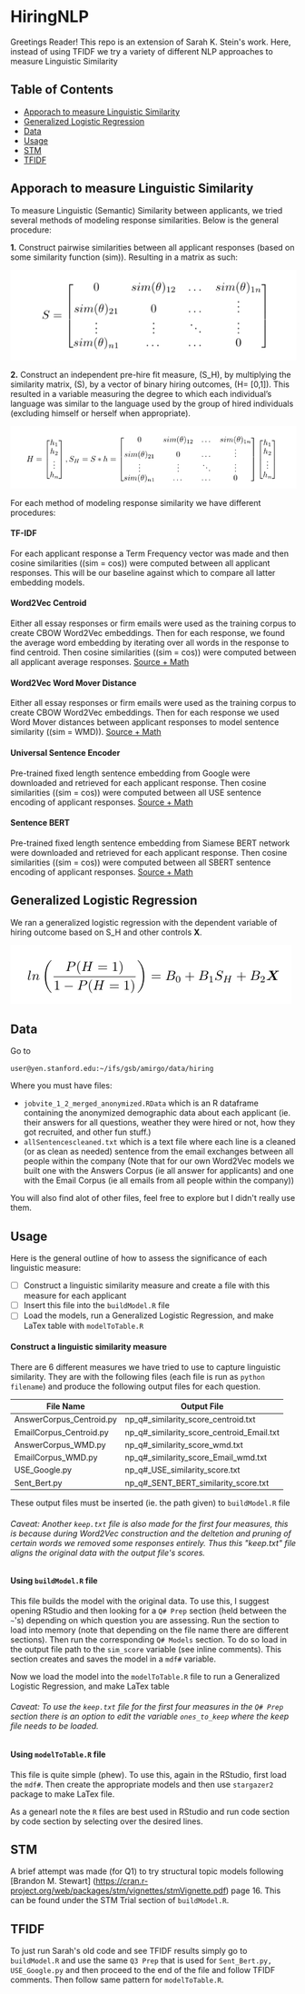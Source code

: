 # HiringNLP

Greetings Reader! This repo is an extension of Sarah K. Stein's work. Here, instead of using TFIDF we try a variety of different NLP approaches to measure Linguistic Similarity

## Table of Contents  
- [Apporach to measure Linguistic Similarity](#apporach-to-measure-linguistic-similarity)
- [Generalized Logistic Regression](#generalized-logistic-regression)
- [Data](#data)
- [Usage](#usage)
- [STM](#stm)
- [TFIDF](#tfidf)

## Apporach to measure Linguistic Similarity

To measure Linguistic (Semantic) Similarity between applicants, we tried
several methods of modeling response similarities. Below is the
general procedure:

<span>**1.**</span> Construct pairwise similarities between all
applicant responses (based on some similarity function \(sim\)).
Resulting in a matrix as such:

![](sim_matrix.png)

<span>**2.**</span> Construct an independent pre-hire fit measure,
\(S_H\), by multiplying the similarity matrix, \(S\), by a vector of
binary hiring outcomes, \(H= [0,1]\). This resulted in a variable
measuring the degree to which each individual’s language was similar to
the language used by the group of hired individuals (excluding himself
or herself when appropriate).

![](hired_sim.png)

For each method of modeling response similarity we have different
procedures:

#### TF-IDF

For each applicant response a Term Frequency vector was made and then
cosine similarities (\(sim = cos\)) were computed between all applicant
responses. This will be our baseline against which to compare all latter
embedding models.

#### Word2Vec Centroid

Either all essay responses or firm emails were used as the training
corpus to create CBOW Word2Vec embeddings. Then for each response, we
found the average word embedding by iterating over all words in the
response to find centroid. Then cosine similarities (\(sim = cos\)) were
computed between all applicant average responses. [Source + Math](https://arxiv.org/abs/1606.04640)

#### Word2Vec Word Mover Distance

Either all essay responses or firm emails were used as the training
corpus to create CBOW Word2Vec embeddings. Then for each response we
used Word Mover distances between applicant responses to model sentence
similarity (\(sim = WMD\)). [Source + Math](https://arxiv.org/abs/1811.01713)

#### Universal Sentence Encoder

Pre-trained fixed length sentence embedding from Google were downloaded
and retrieved for each applicant response. Then cosine similarities
(\(sim = cos\)) were computed between all USE sentence encoding of
applicant responses. [Source + Math](https://arxiv.org/abs/1803.11175)

#### Sentence BERT

Pre-trained fixed length sentence embedding from Siamese BERT network
were downloaded and retrieved for each applicant response. Then cosine
similarities (\(sim = cos\)) were computed between all SBERT sentence
encoding of applicant responses. [Source + Math](https://arxiv.org/abs/1908.10084)

## Generalized Logistic Regression

We ran a generalized logistic regression with the dependent variable of hiring outcome based on S_H and other controls **X**.

![](GLR.png)

## Data
Go to
```
user@yen.stanford.edu:~/ifs/gsb/amirgo/data/hiring
```
Where you must have files:
* `jobvite_1_2_merged_anonymized.RData` which is an R dataframe containing the anonymized demographic data about each applicant (ie. their answers for all questions, weather they were hired or not, how they got recruited, and other fun stuff.)
* `allSentencescleaned.txt` which is a text file where each line is a cleaned (or as clean as needed) sentence from the email exchanges between all people within the company (Note that for our own Word2Vec models we built one with the Answers Corpus (ie all answer for applicants) and one with the Email Corpus (ie all emails from all people within the company))

You will also find alot of other files, feel free to explore but I didn't really use them.

## Usage
Here is the general outline of how to assess the significance of each linguistic measure:
- [ ] Construct a linguistic similarity measure and create a file with this measure for each applicant
- [ ] Insert this file into the `buildModel.R` file
- [ ] Load the models, run a Generalized Logistic Regression, and make LaTex table with `modelToTable.R`

#### Construct a linguistic similarity measure
There are 6 different measures we have tried to use to capture linguistic similarity. They are with the following files (each file is run as `python filename`) and produce the following output files for each question.

File Name | Output File
------------ | -------------
AnswerCorpus_Centroid.py | np_q\#\_similarity_score_centroid.txt 
EmailCorpus_Centroid.py | np_q\#\_similarity_score_centroid_Email.txt 
AnswerCorpus_WMD.py | np_q\#\_similarity_score_wmd.txt
EmailCorpus_WMD.py | np_q\#\_similarity_score_Email_wmd.txt
USE_Google.py | np_q\#\_USE_similarity_score.txt
Sent_Bert.py | np_q\#\_SENT_BERT_similarity_score.txt

These output files must be inserted (ie. the path given) to `buildModel.R` file

###### Caveat: Another `keep.txt` file is also made for the first four measures, this is because during Word2Vec construction and the deltetion and pruning of certain words we removed some responses entirely. Thus this "keep.txt" file aligns the original data with the output file's scores.

#### Using `buildModel.R` file
This file builds the model with the original data. To use this, I suggest opening RStudio and then looking for a `Q# Prep` section (held between the `~`'s) depending on which question you are assessing. Run the section to load into memory (note that depending on the file name there are different sections). Then run the corresponding `Q# Models` section. To do so load in the output file path to the `sim_score` variable (see inline comments). This section creates and saves the model in a `mdf#` variable. 

Now we load the model into the `modelToTable.R` file to run a Generalized Logistic Regression, and make LaTex table

###### Caveat: To use the `keep.txt` file for the first four measures in the `Q# Prep` section there is an option to edit the variable `ones_to_keep` where the keep file needs to be loaded.

#### Using `modelToTable.R` file
This file is quite simple (phew). To use this, again in the RStudio, first load the `mdf#`. Then create the appropriate models and then use `stargazer2` package to make LaTex file.

As a genearl note the `R` files are best used in RStudio and run code section by code section by selecting over the desired lines.

## STM
A brief attempt was made (for Q1) to try structural topic models following [Brandon M. Stewart] (https://cran.r-project.org/web/packages/stm/vignettes/stmVignette.pdf) page 16. This can be found under the STM Trial section of `buildModel.R`.

## TFIDF
To just run Sarah's old code and see TFIDF results simply go to `buildModel.R` and use the same `Q3 Prep` that is used for `Sent_Bert.py, USE_Google.py` and then proceed to the end of the file and follow TFIDF comments. Then follow same pattern for `modelToTable.R`. 
